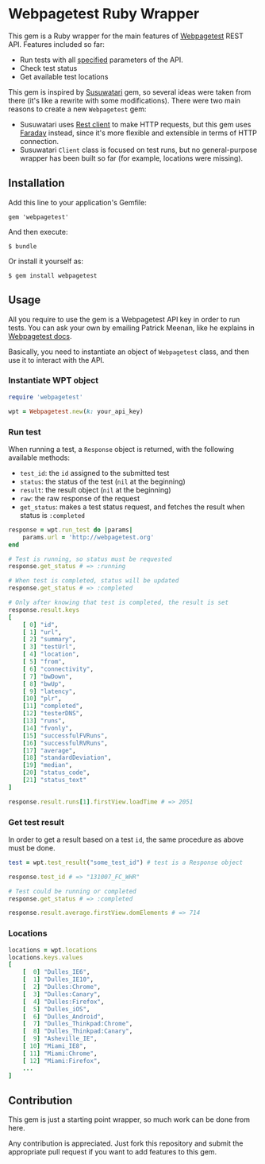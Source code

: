 # Webpagetest Ruby Wrapper

This gem is a Ruby wrapper for the main features of [Webpagetest](http://www.webpagetest.org/) REST API.
Features included so far:
- Run tests with all [specified](https://sites.google.com/a/webpagetest.org/docs/advanced-features/webpagetest-restful-apis#TOC-Parameters) parameters of the API.
- Check test status
- Get available test locations

This gem is inspired by [Susuwatari](https://github.com/moviepilot/susuwatari) gem, so several ideas were taken from there (it's like a rewrite with some modifications). There were two main reasons to create a new `Webpagetest` gem:

- Susuwatari uses [Rest client](https://github.com/rest-client/rest-client) to make HTTP requests, but this gem uses [Faraday](https://github.com/lostisland/faraday) instead, since it's more flexible and extensible in terms of HTTP connection.
- Susuwatari `Client` class is focused on test runs, but no general-purpose wrapper has been built so far (for example, locations were missing).

## Installation

Add this line to your application's Gemfile:

    gem 'webpagetest'

And then execute:

    $ bundle

Or install it yourself as:

    $ gem install webpagetest

## Usage
All you require to use the gem is a Webpagetest API key in order to run tests. You can ask your own by emailing Patrick Meenan, like he explains in [Webpagetest docs](https://sites.google.com/a/webpagetest.org/docs/advanced-features/webpagetest-restful-apis).

Basically, you need to instantiate an object of `Webpagetest` class, and then use it to interact with the API.

### Instantiate WPT object

```ruby
require 'webpagetest'

wpt = Webpagetest.new(k: your_api_key)
```

### Run test
When running a test, a `Response` object is returned, with the following available methods:

* `test_id`: the `id` assigned to the submitted test
* `status`: the status of the test (`nil` at the beginning)
* `result`: the result object (`nil` at the beginning)
* `raw`: the raw response of the request
* `get_status`: makes a test status request, and fetches the result when status is `:completed`

```ruby
response = wpt.run_test do |params|
    params.url = 'http://webpagetest.org'
end

# Test is running, so status must be requested
response.get_status # => :running

# When test is completed, status will be updated
response.get_status # => :completed

# Only after knowing that test is completed, the result is set
response.result.keys
[
    [ 0] "id",
    [ 1] "url",
    [ 2] "summary",
    [ 3] "testUrl",
    [ 4] "location",
    [ 5] "from",
    [ 6] "connectivity",
    [ 7] "bwDown",
    [ 8] "bwUp",
    [ 9] "latency",
    [10] "plr",
    [11] "completed",
    [12] "testerDNS",
    [13] "runs",
    [14] "fvonly",
    [15] "successfulFVRuns",
    [16] "successfulRVRuns",
    [17] "average",
    [18] "standardDeviation",
    [19] "median",
    [20] "status_code",
    [21] "status_text"
]

response.result.runs[1].firstView.loadTime # => 2051
```

### Get test result
In order to get a result based on a test `id`,  the same procedure as above must be done.
```ruby
test = wpt.test_result("some_test_id") # test is a Response object

response.test_id # => "131007_FC_WHR"

# Test could be running or completed
response.get_status # => :completed

response.result.average.firstView.domElements # => 714
```

### Locations
```ruby
locations = wpt.locations
locations.keys.values
[
    [  0] "Dulles_IE6",
    [  1] "Dulles_IE10",
    [  2] "Dulles:Chrome",
    [  3] "Dulles:Canary",
    [  4] "Dulles:Firefox",
    [  5] "Dulles_iOS",
    [  6] "Dulles_Android",
    [  7] "Dulles_Thinkpad:Chrome",
    [  8] "Dulles_Thinkpad:Canary",
    [  9] "Asheville_IE",
    [ 10] "Miami_IE8",
    [ 11] "Miami:Chrome",
    [ 12] "Miami:Firefox",
    ...
]
```

## Contribution
This gem is just a starting point wrapper, so much work can be done from here.

Any contribution is appreciated. Just fork this repository and submit the appropriate pull request if you want to add features to this gem.
